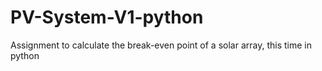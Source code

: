 # PV-System-V1-python
Assignment to calculate the break-even point of a solar array, this time in python